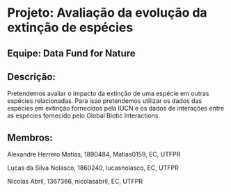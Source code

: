 # Projeto: Avaliação da evolução da extinção de espécies

## Equipe: Data Fund for Nature

## Descrição: 
Pretendemos avaliar o impacto da extinção de uma espécie em outras espécies relacionadas. Para isso pretendemos utilizar os dados das espécies em extinção fornecidos pela IUCN e os dados de interações entre as espécies fornecido pelo Global Biotic Interactions.

## Membros:

Alexandre Herrero Matias, 1890484, Matias0159, EC, UTFPR

Lucas da Silva Nolasco, 1860240, lucasnolasco, EC, UTFPR

Nicolas Abril, 1367366, nicolasabril, EC, UTFPR

